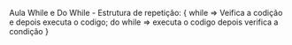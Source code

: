 Aula While e Do While - Estrutura de repetição: {
    while => Veifica a codição e depois executa o codigo;
    do while => executa o codigo depois verifica a condição
}
